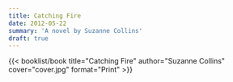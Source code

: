 ```yaml
---
title: Catching Fire
date: 2012-05-22
summary: 'A novel by Suzanne Collins'
draft: true
---
```


{{< booklist/book
title="Catching Fire"
author="Suzanne Collins"
cover="cover.jpg"
format="Print" >}}
